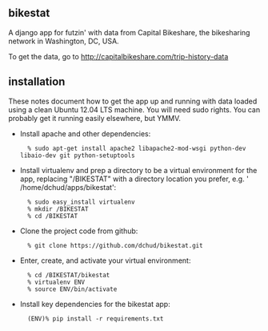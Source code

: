 bikestat
--------

A django app for futzin' with data from Capital Bikeshare, the
bikesharing network in Washington, DC, USA.

To get the data, go to http://capitalbikeshare.com/trip-history-data


installation
------------

These notes document how to get the app up and running with data loaded
using a clean Ubuntu 12.04 LTS machine.  You will need sudo rights.  You
can probably get it running easily elsewhere, but YMMV.


* Install apache and other dependencies:

        % sudo apt-get install apache2 libapache2-mod-wsgi python-dev libaio-dev git python-setuptools

* Install virtualenv and prep a directory to be a virtual environment
for the app, replacing "/BIKESTAT" with a directory location you
prefer, e.g. ' /home/dchud/apps/bikestat':

        % sudo easy_install virtualenv
        % mkdir /BIKESTAT
        % cd /BIKESTAT

* Clone the project code from github:

        % git clone https://github.com/dchud/bikestat.git

* Enter, create, and activate your virtual environment:

        % cd /BIKESTAT/bikestat
        % virtualenv ENV
        % source ENV/bin/activate

* Install key dependencies for the bikestat app:

        (ENV)% pip install -r requirements.txt
